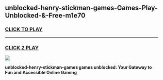 
## unblocked-henry-stickman-games-Games-Play-Unblocked-&-Free-m1e70
<h3>
<a href="https://premium76.site?title=unblocked-henry-stickman-games&ref=24A">CLICK TO PLAY</a></h3>
<hr>

<h3>
<a href="https://premium76.site?title=unblocked-henry-stickman-games&ref=24A">CLICK 2 PLAY</a>
  
</h3>

<a href="https://premium76.site?title=unblocked-henry-stickman-games&ref=24A"><img src="https://clearcache.store/games.png"></a>


**unblocked-henry-stickman-games games unblocked: Your Gateway to Fun and Accessible Online Gaming**
